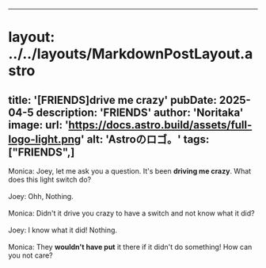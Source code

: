 
---
# layout: ../../layouts/MarkdownPostLayout.astro
title: '[FRIENDS]drive me crazy'
pubDate: 2025-04-5
description: 'FRIENDS'
author: 'Noritaka'
image:
    url: 'https://docs.astro.build/assets/full-logo-light.png'
    alt: 'Astroのロゴ。'
tags: ["FRIENDS",]
---

Monica: Joey, let me ask you a question. It's been **driving me crazy**. What does this light switch do?<br>
<br>
Joey: Ohh, Nothing.<br>
<br>
Monica: Didn't it drive you crazy to have a switch and not know what it did?<br>
<br>
Joey: I know what it did! Nothing.<br>
<br>
Monica: They **wouldn't have put** it there if it didn't do something! How can you not care?<br>
<br>
